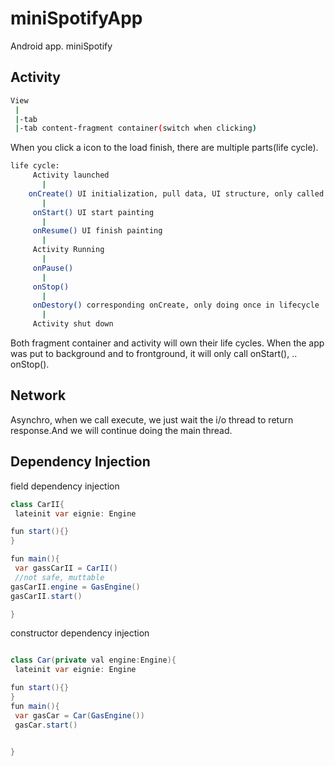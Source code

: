 # miniSpotifyApp
Android app. miniSpotify

## Activity

```bash
View
 |
 |-tab
 |-tab content-fragment container(switch when clicking)
```
  
When you click a icon to the load finish, there are multiple parts(life cycle).

```bash
life cycle:
     Activity launched
       |
    onCreate() UI initialization, pull data, UI structure, only called once.
       |
     onStart() UI start painting
       |
     onResume() UI finish painting
       |
     Activity Running
       |
     onPause()
       |
     onStop()
       |
     onDestory() corresponding onCreate, only doing once in lifecycle
       |
     Activity shut down
```
Both fragment container and activity will own their life cycles. When the app was put to background and to frontground, it will only call onStart(), .. onStop().




## Network

Asynchro, when we call execute, we just wait the i/o thread to return response.And we will continue doing the main thread.

## Dependency Injection

field dependency injection
```java
class CarII{
 lateinit var eignie: Engine

fun start(){}
}

fun main(){
 var gassCarII = CarII()
 //not safe, muttable
gasCarII.engine = GasEngine()
gasCarII.start()

}
```

constructor dependency injection

```java

class Car(private val engine:Engine){
 lateinit var eignie: Engine

fun start(){}
}
fun main(){
 var gasCar = Car(GasEngine())
 gasCar.start()
 

}
```

